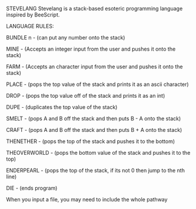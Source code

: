 STEVELANG
Stevelang is a stack-based esoteric programming language inspired by BeeScript.


LANGUAGE RULES:


BUNDLE n - (can put any number onto the stack)

MINE - (Accepts an integer input from the user and pushes it onto the stack)

FARM - (Accepts an character input from the user and pushes it onto the stack)

PLACE - (pops the top value of the stack and prints it as an ascii character)

DROP - (pops the top value off of the stack and prints it as an int)

DUPE - (duplicates the top value of the stack)

SMELT - (pops A and B off the stack and then puts B - A onto the stack)

CRAFT - (pops A and B off the stack and then puts B + A onto the stack)

THENETHER - (pops the top of the stack and pushes it to the bottom)

THEOVERWORLD - (pops the bottom value of the stack and pushes it to the top)

ENDERPEARL - (pops the top of the stack, if its not 0 then jump to the nth line)

DIE - (ends program)


When you input a file, you may need to include the whole pathway

